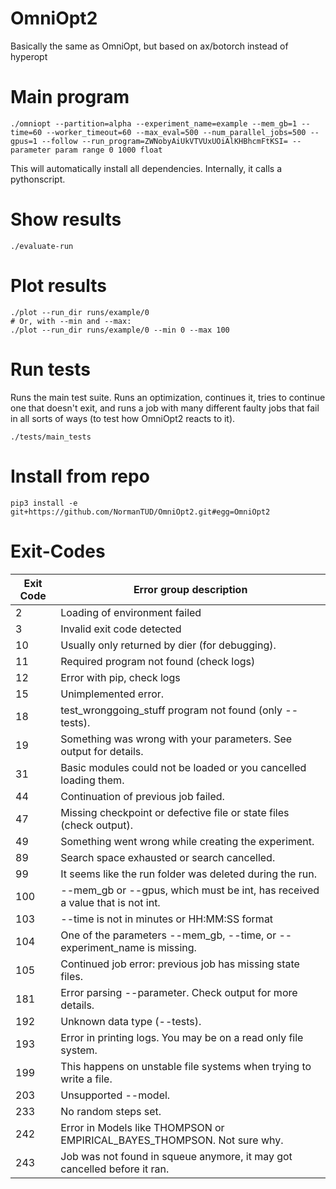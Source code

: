 # OmniOpt2
Basically the same as OmniOpt, but based on ax/botorch instead of hyperopt

# Main program

```command
./omniopt --partition=alpha --experiment_name=example --mem_gb=1 --time=60 --worker_timeout=60 --max_eval=500 --num_parallel_jobs=500 --gpus=1 --follow --run_program=ZWNobyAiUkVTVUxUOiAlKHBhcmFtKSI= --parameter param range 0 1000 float
```

This will automatically install all dependencies. Internally, it calls a pythonscript. 

# Show results

```command
./evaluate-run
```

# Plot results

```command
./plot --run_dir runs/example/0
# Or, with --min and --max:
./plot --run_dir runs/example/0 --min 0 --max 100
```

# Run tests

Runs the main test suite. Runs an optimization, continues it, tries to continue one that doesn't exit, and runs a job with many different faulty jobs that fail in all sorts of ways (to test how OmniOpt2 reacts to it).

```command
./tests/main_tests
```

# Install from repo

`pip3 install -e git+https://github.com/NormanTUD/OmniOpt2.git#egg=OmniOpt2`

# Exit-Codes

| Exit Code | Error group description                                                      |
|-----------|------------------------------------------------------------------------------|
| 2         | Loading of environment failed                                                |
| 3         | Invalid exit code detected                                                   |
| 10        | Usually only returned by dier (for debugging).                               |
| 11        | Required program not found (check logs)                                      |
| 12        | Error with pip, check logs                                                   |
| 15        | Unimplemented error.                                                         |
| 18        | test_wronggoing_stuff program not found (only --tests).                      |
| 19        | Something was wrong with your parameters. See output for details.            |
| 31        | Basic modules could not be loaded or you cancelled loading them.             |
| 44        | Continuation of previous job failed.                                         |
| 47        | Missing checkpoint or defective file or state files (check output).          |
| 49        | Something went wrong while creating the experiment.                          |
| 89        | Search space exhausted or search cancelled.                                  |
| 99        | It seems like the run folder was deleted during the run.                     |
| 100       | --mem_gb or --gpus, which must be int, has received a value that is not int. |
| 103       | --time is not in minutes or HH:MM:SS format                                  |
| 104       | One of the parameters --mem_gb, --time, or --experiment_name is missing.     |
| 105       | Continued job error: previous job has missing state files.                   |
| 181       | Error parsing --parameter. Check output for more details.                    |
| 192       | Unknown data type (--tests).                                                 |
| 193       | Error in printing logs. You may be on a read only file system.               |
| 199       | This happens on unstable file systems when trying to write a file.           |
| 203       | Unsupported --model.                                                         |
| 233       | No random steps set.                                                         |
| 242       | Error in Models like THOMPSON or EMPIRICAL_BAYES_THOMPSON. Not sure why.     |
| 243       | Job was not found in squeue anymore, it may got cancelled before it ran.     |
